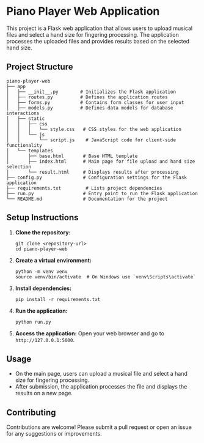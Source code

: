 # Piano Player Web Application

This project is a Flask web application that allows users to upload musical files and select a hand size for fingering processing. The application processes the uploaded files and provides results based on the selected hand size.

## Project Structure

```
piano-player-web
├── app
│   ├── __init__.py        # Initializes the Flask application
│   ├── routes.py          # Defines the application routes
│   ├── forms.py           # Contains form classes for user input
│   ├── models.py          # Defines data models for database interactions
│   ├── static
│   │   ├── css
│   │   │   └── style.css   # CSS styles for the web application
│   │   └── js
│   │       └── script.js    # JavaScript code for client-side functionality
│   └── templates
│       ├── base.html       # Base HTML template
│       ├── index.html      # Main page for file upload and hand size selection
│       └── result.html     # Displays results after processing
├── config.py               # Configuration settings for the Flask application
├── requirements.txt         # Lists project dependencies
├── run.py                  # Entry point to run the Flask application
└── README.md               # Documentation for the project
```

## Setup Instructions

1. **Clone the repository:**
   ```
   git clone <repository-url>
   cd piano-player-web
   ```

2. **Create a virtual environment:**
   ```
   python -m venv venv
   source venv/bin/activate  # On Windows use `venv\Scripts\activate`
   ```

3. **Install dependencies:**
   ```
   pip install -r requirements.txt
   ```

4. **Run the application:**
   ```
   python run.py
   ```

5. **Access the application:**
   Open your web browser and go to `http://127.0.0.1:5000`.

## Usage

- On the main page, users can upload a musical file and select a hand size for fingering processing.
- After submission, the application processes the file and displays the results on a new page.

## Contributing

Contributions are welcome! Please submit a pull request or open an issue for any suggestions or improvements.